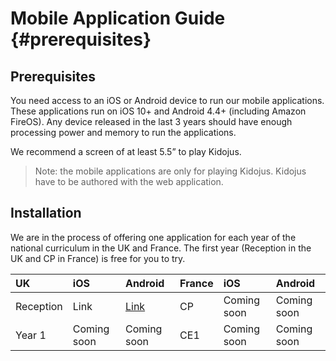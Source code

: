# Mobile Application Guide {#prerequisites}

## Prerequisites

You need access to an iOS or Android device to run our mobile applications. These applications run on iOS 10+ and Android 4.4+ \(including Amazon FireOS\). Any device released in the last 3 years should have enough processing power and memory to run the applications.

We recommend a screen of at least 5.5” to play Kidojus.

> Note: the mobile applications are only for playing Kidojus. Kidojus have to be authored with the web application.

## Installation

We are in the process of offering one application for each year of the national curriculum in the UK and France. The first year \(Reception in the UK and CP in France\) is free for you to try.

| UK | iOS | Android | France | iOS | Android |
| :--- | :--- | :--- | :--- | :--- | :--- |
| Reception | Link | [Link](https://play.google.com/store/apps/details?id=com.kidoju.en00) | CP | Coming soon | Coming soon |
| Year 1 | Coming soon | Coming soon | CE1 | Coming soon | Coming soon |



